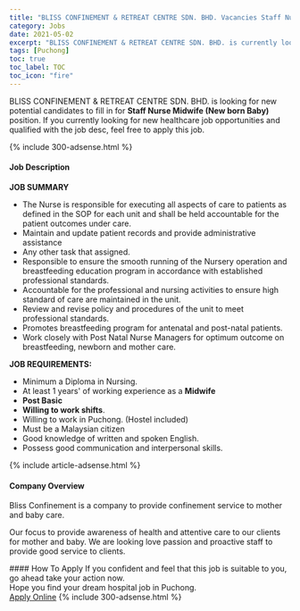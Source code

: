 ```yaml
---
title: "BLISS CONFINEMENT & RETREAT CENTRE SDN. BHD. Vacancies Staff Nurse Midwife (New born Baby)" 
category: Jobs 
date: 2021-05-02 
excerpt: "BLISS CONFINEMENT & RETREAT CENTRE SDN. BHD. is currently looking for suitable person to fill in the Staff Nurse Midwife (New born Baby) which positioned at Puchong" 
tags: [Puchong] 
toc: true 
toc_label: TOC 
toc_icon: "fire" 
--- 
```


<p>BLISS CONFINEMENT & RETREAT CENTRE SDN. BHD. is looking for new potential candidates to fill in for <b>Staff Nurse Midwife (New born Baby)</b> position. If you currently looking for new healthcare job opportunities and qualified with the job desc, feel free to apply this job.
</p>{% include 300-adsense.html %} 
<div><div><h4>Job Description</h4></div><div><div><span><div><p><strong>JOB SUMMARY</strong></p><ul><li>The Nurse is responsible for executing all aspects of care to patients as defined in the SOP for each unit and shall be held accountable for the patient outcomes under care.</li><li>Maintain and update patient records and provide administrative assistance</li><li>Any other task that assigned.</li><li>Responsible to ensure the smooth running of the Nursery operation and breastfeeding education program in accordance with established professional standards.</li><li>Accountable for the professional and nursing activities to ensure high standard of care are maintained in the unit.</li><li>Review and revise policy and procedures of the unit to meet professional standards.</li><li>Promotes breastfeeding program for antenatal and post-natal patients.</li><li>Work closely with Post Natal Nurse Managers for optimum outcome on breastfeeding, newborn and mother care.</li></ul><p><strong>JOB REQUIREMENTS:</strong></p><ul><li>Minimum a Diploma in Nursing.</li><li>At least 1 years' of working experience as a&#160;<strong>Midwife</strong></li><li><strong>Post Basic</strong></li><li><strong>Willing to work shifts</strong>.</li><li>Willing to work in Puchong. (Hostel included)</li><li>Must be a Malaysian citizen</li><li>Good knowledge of written and spoken English.</li><li>Possess good communication and interpersonal skills.</li></ul></div></span></div></div></div> 
{% include article-adsense.html %} 
<div><div><h4>Company Overview</h4></div><div><div><span><div><p>Bliss Confinement is a company to provide confinement service to mother and baby care.&#160;</p><p>Our focus to provide awareness of health and attentive care to our clients for mother and baby. We are looking love passion and proactive staff to provide good service to clients.&#160;</p></div></span></div></div></div> 
#### How To Apply 
If you confident and feel that this job is suitable to you, go ahead take your action now. <br/> 
Hope you find your dream hospital job in Puchong. <br/> 
<a href="https://www.jobstreet.com.my/en/job/staff-nurse-midwife-new-born-baby-4554405?jobId=jobstreet-my-job-4554405" class="btn btn--warning" target="_blank" rel="nofollow noopenner">Apply Online</a> 
{% include 300-adsense.html %} 